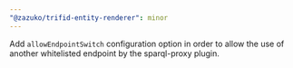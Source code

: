```yaml
---
"@zazuko/trifid-entity-renderer": minor
---
```


Add `allowEndpointSwitch` configuration option in order to allow the use of another whitelisted endpoint by the sparql-proxy plugin.
